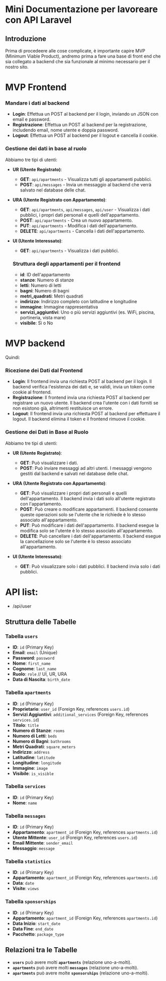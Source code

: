 # Mini Documentazione per lavoreare con API Laravel

## Introduzione
Prima di procedeere alle cose complicate, è importante capire MVP (Minimum Viable Product), andremo prima a fare una base di front end che sia collegato a backend che sia funzionale al minimo necessario per il nostro sito.


# MVP Frontend

### Mandare i dati al backend
- **Login**: Effettua un POST al backend per il login, inviando un JSON con email e password.
- **Registrazione**: Effettua un POST al backend per la registrazione, includendo email, nome utente e doppia password.
- **Logout**: Effettua un POST al backend per il logout e cancella il cookie.

### Gestione dei dati in base al ruolo
Abbiamo tre tipi di utenti:

- **UR (Utente Registrato)**:
  - **GET**: `api/apartments` - Visualizza tutti gli appartamenti pubblici.
  - **POST**: `api/messages` - Invia un messaggio al backend che verrà salvato nel database delle chat.

- **URA (Utente Registrato con Appartamento)**:
  - **GET**: `api/apartments`, `api/messages`, `api/user` - Visualizza i dati pubblici, i propri dati personali e quelli dell'appartamento.
  - **POST**: `api/apartments` - Crea un nuovo appartamento.
  - **PUT**: `api/apartments` - Modifica i dati dell'appartamento.
  - **DELETE**: `api/apartments` - Cancella i dati dell'appartamento.

- **UI (Utente Interessato)**:
  - **GET**: `api/apartments` - Visualizza i dati pubblici.

  ### Struttura degli appartamenti per il frontend
  - **id**: ID dell'appartamento
  - **stanze**: Numero di stanze
  - **letti**: Numero di letti
  - **bagni**: Numero di bagni
  - **metri_quadrati**: Metri quadrati
  - **indirizzo**: Indirizzo completo con latitudine e longitudine
  - **immagine**: Immagine rappresentativa
  - **servizi_aggiuntivi**: Uno o più servizi aggiuntivi (es. WiFi, piscina, portineria, vista mare)
  - **visibile**: Sì o No


# MVP backend

Quindi: 
### Ricezione dei Dati dal Frontend
- **Login**: Il frontend invia una richiesta POST al backend per il login. Il backend verifica l'esistenza dei dati e, se validi, invia un token come cookie al frontend.
- **Registrazione**: Il frontend invia una richiesta POST al backend per registrare un nuovo utente. Il backend crea l'utente con i dati forniti se non esistono già, altrimenti restituisce un errore.
- **Logout**: Il frontend invia una richiesta POST al backend per effettuare il logout. Il backend elimina il token e il frontend rimuove il cookie.

### Gestione dei Dati in Base al Ruolo
Abbiamo tre tipi di utenti:

- **UR (Utente Registrato)**: 
  - **GET**: Può visualizzare i dati.
  - **POST**: Può inviare messaggi ad altri utenti. I messaggi vengono gestiti dal backend e salvati nel database delle chat.

- **URA (Utente Registrato con Appartamento)**:
  - **GET**: Può visualizzare i propri dati personali e quelli dell'appartamento. Il backend invia i dati solo all'utente registrato con l'appartamento.
  - **POST**: Può creare o modificare appartamenti. Il backend consente queste operazioni solo se l'utente che le richiede è lo stesso associato all'appartamento.
  - **PUT**: Può modificare i dati dell'appartamento. Il backend esegue la modifica solo se l'utente è lo stesso associato all'appartamento.
  - **DELETE**: Può cancellare i dati dell'appartamento. Il backend esegue la cancellazione solo se l'utente è lo stesso associato all'appartamento.

- **UI (Utente Interessato)**:
  - **GET**: Può visualizzare solo i dati pubblici. Il backend invia solo i dati pubblici.



# API list:
- /api/user

## Struttura delle Tabelle

### Tabella `users`
- **ID**: `id` (Primary Key)
- **Email**: `email` (Unique)
- **Password**: `password`
- **Nome**: `first_name`
- **Cognome**: `last_name`
- **Ruolo**: `role` // UI, UR, URA
- **Data di Nascita**: `birth_date`

### Tabella `apartments`
- **ID**: `id` (Primary Key)
- **Proprietario**: `user_id` (Foreign Key, references `users.id`)
- **Servizi Aggiuntivi**: `additional_services` (Foreign Key, references `services.id`)
- **Titolo**: `title`
- **Numero di Stanze**: `rooms`
- **Numero di Letti**: `beds`
- **Numero di Bagni**: `bathrooms`
- **Metri Quadrati**: `square_meters`
- **Indirizzo**: `address`
- **Latitudine**: `latitude`
- **Longitudine**: `longitude`
- **Immagine**: `image`
- **Visibile**: `is_visible`

### Tabella `services`
- **ID**: `id` (Primary Key)
- **Nome**: `name`

### Tabella `messages`
- **ID**: `id` (Primary Key)
- **Appartamento**: `apartment_id` (Foreign Key, references `apartments.id`)
- **Utente Mittente**: `user_id` (Foreign Key, references `users.id`)
- **Email Mittente**: `sender_email`
- **Messaggio**: `message`

### Tabella `statistics`
- **ID**: `id` (Primary Key)
- **Appartamento**: `apartment_id` (Foreign Key, references `apartments.id`)
- **Data**: `date`
- **Visite**: `views`

### Tabella `sponsorships`
- **ID**: `id` (Primary Key)
- **Appartamento**: `apartment_id` (Foreign Key, references `apartments.id`)
- **Data Inizio**: `start_date`
- **Data Fine**: `end_date`
- **Pacchetto**: `package_type`

## Relazioni tra le Tabelle

- **`users`** può avere molti **`apartments`** (relazione uno-a-molti).
- **`apartments`** può avere molti **`messages`** (relazione uno-a-molti).
- **`apartments`** può avere molte **`sponsorships`** (relazione uno-a-molti).


